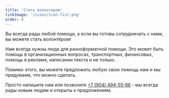 ```yaml
---
title: 'Стать волонтером'
linkImage: '/icons/icon-fist.png'
order: 8
---
```


Вы всегда рады любой помощи, а если вы готовы сотрудничать с нами, вы можете стать волонтёром!

Нам всегда нужны люди для разноформатной помощи. Это может быть помощь в организационных вопросах, транспортных, финансовых, помощь в рекламе, написании текста и не только.

Помимо этого, вы можете предложить любую свою помощь нам и мы придумаем, что можно сделать.

Просто напишите нам или позвоните [+7 (904) 494-55-66](<tel:+7(904)494-55-66>) - мы всегда рады новым людям и открыты к предложениям.
